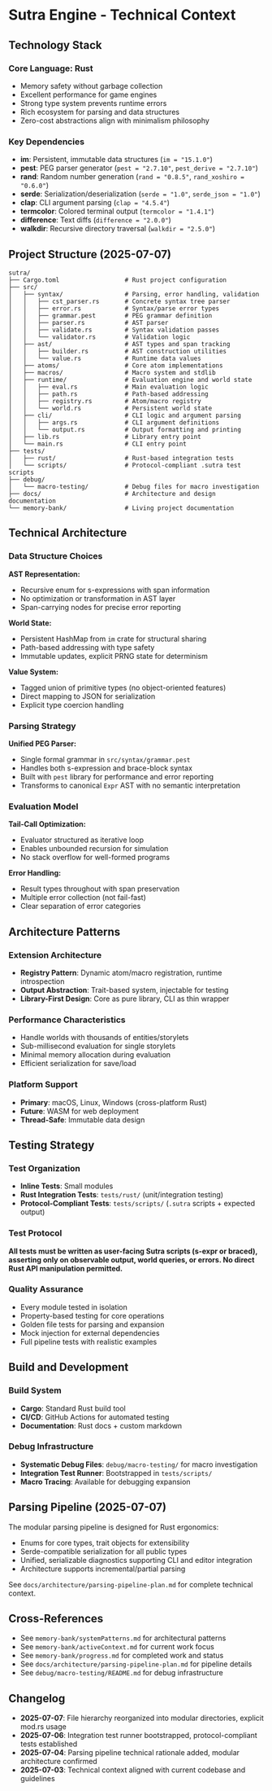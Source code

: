 # Sutra Engine - Technical Context

## Technology Stack

### Core Language: Rust
- Memory safety without garbage collection
- Excellent performance for game engines
- Strong type system prevents runtime errors
- Rich ecosystem for parsing and data structures
- Zero-cost abstractions align with minimalism philosophy

### Key Dependencies
- **im**: Persistent, immutable data structures (`im = "15.1.0"`)
- **pest**: PEG parser generator (`pest = "2.7.10"`, `pest_derive = "2.7.10"`)
- **rand**: Random number generation (`rand = "0.8.5"`, `rand_xoshiro = "0.6.0"`)
- **serde**: Serialization/deserialization (`serde = "1.0"`, `serde_json = "1.0"`)
- **clap**: CLI argument parsing (`clap = "4.5.4"`)
- **termcolor**: Colored terminal output (`termcolor = "1.4.1"`)
- **difference**: Text diffs (`difference = "2.0.0"`)
- **walkdir**: Recursive directory traversal (`walkdir = "2.5.0"`)

## Project Structure (2025-07-07)

```
sutra/
├── Cargo.toml                  # Rust project configuration
├── src/
│   ├── syntax/                 # Parsing, error handling, validation
│   │   ├── cst_parser.rs       # Concrete syntax tree parser
│   │   ├── error.rs            # Syntax/parse error types
│   │   ├── grammar.pest        # PEG grammar definition
│   │   ├── parser.rs           # AST parser
│   │   ├── validate.rs         # Syntax validation passes
│   │   └── validator.rs        # Validation logic
│   ├── ast/                    # AST types and span tracking
│   │   ├── builder.rs          # AST construction utilities
│   │   └── value.rs            # Runtime data values
│   ├── atoms/                  # Core atom implementations
│   ├── macros/                 # Macro system and stdlib
│   ├── runtime/                # Evaluation engine and world state
│   │   ├── eval.rs             # Main evaluation logic
│   │   ├── path.rs             # Path-based addressing
│   │   ├── registry.rs         # Atom/macro registry
│   │   └── world.rs            # Persistent world state
│   ├── cli/                    # CLI logic and argument parsing
│   │   ├── args.rs             # CLI argument definitions
│   │   └── output.rs           # Output formatting and printing
│   ├── lib.rs                  # Library entry point
│   └── main.rs                 # CLI entry point
├── tests/
│   ├── rust/                   # Rust-based integration tests
│   └── scripts/                # Protocol-compliant .sutra test scripts
├── debug/
│   └── macro-testing/          # Debug files for macro investigation
├── docs/                       # Architecture and design documentation
└── memory-bank/                # Living project documentation
```

## Technical Architecture

### Data Structure Choices

**AST Representation:**
- Recursive enum for s-expressions with span information
- No optimization or transformation in AST layer
- Span-carrying nodes for precise error reporting

**World State:**
- Persistent HashMap from `im` crate for structural sharing
- Path-based addressing with type safety
- Immutable updates, explicit PRNG state for determinism

**Value System:**
- Tagged union of primitive types (no object-oriented features)
- Direct mapping to JSON for serialization
- Explicit type coercion handling

### Parsing Strategy

**Unified PEG Parser:**
- Single formal grammar in `src/syntax/grammar.pest`
- Handles both s-expression and brace-block syntax
- Built with `pest` library for performance and error reporting
- Transforms to canonical `Expr` AST with no semantic interpretation

### Evaluation Model

**Tail-Call Optimization:**
- Evaluator structured as iterative loop
- Enables unbounded recursion for simulation
- No stack overflow for well-formed programs

**Error Handling:**
- Result types throughout with span preservation
- Multiple error collection (not fail-fast)
- Clear separation of error categories

## Architecture Patterns

### Extension Architecture
- **Registry Pattern**: Dynamic atom/macro registration, runtime introspection
- **Output Abstraction**: Trait-based system, injectable for testing
- **Library-First Design**: Core as pure library, CLI as thin wrapper

### Performance Characteristics
- Handle worlds with thousands of entities/storylets
- Sub-millisecond evaluation for single storylets
- Minimal memory allocation during evaluation
- Efficient serialization for save/load

### Platform Support
- **Primary**: macOS, Linux, Windows (cross-platform Rust)
- **Future**: WASM for web deployment
- **Thread-Safe**: Immutable data design

## Testing Strategy

### Test Organization
- **Inline Tests**: Small modules
- **Rust Integration Tests**: `tests/rust/` (unit/integration testing)
- **Protocol-Compliant Tests**: `tests/scripts/` (`.sutra` scripts + expected output)

### Test Protocol
**All tests must be written as user-facing Sutra scripts (s-expr or braced), asserting only on observable output, world queries, or errors. No direct Rust API manipulation permitted.**

### Quality Assurance
- Every module tested in isolation
- Property-based testing for core operations
- Golden file tests for parsing and expansion
- Mock injection for external dependencies
- Full pipeline tests with realistic examples

## Build and Development

### Build System
- **Cargo**: Standard Rust build tool
- **CI/CD**: GitHub Actions for automated testing
- **Documentation**: Rust docs + custom markdown

### Debug Infrastructure
- **Systematic Debug Files**: `debug/macro-testing/` for macro investigation
- **Integration Test Runner**: Bootstrapped in `tests/scripts/`
- **Macro Tracing**: Available for debugging expansion

## Parsing Pipeline (2025-07-07)

The modular parsing pipeline is designed for Rust ergonomics:
- Enums for core types, trait objects for extensibility
- Serde-compatible serialization for all public types
- Unified, serializable diagnostics supporting CLI and editor integration
- Architecture supports incremental/partial parsing

See `docs/architecture/parsing-pipeline-plan.md` for complete technical context.

## Cross-References

- See `memory-bank/systemPatterns.md` for architectural patterns
- See `memory-bank/activeContext.md` for current work focus
- See `memory-bank/progress.md` for completed work and status
- See `docs/architecture/parsing-pipeline-plan.md` for pipeline details
- See `debug/macro-testing/README.md` for debug infrastructure

## Changelog

- **2025-07-07**: File hierarchy reorganized into modular directories, explicit mod.rs usage
- **2025-07-06**: Integration test runner bootstrapped, protocol-compliant tests established
- **2025-07-04**: Parsing pipeline technical rationale added, modular architecture confirmed
- **2025-07-03**: Technical context aligned with current codebase and guidelines
